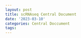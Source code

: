 ```yaml
---
layout: post
title: scRNAseq Central Document
date: '2023-03-10'
categories: Central Doccument
tags: 
---
```

